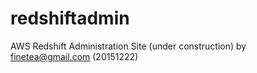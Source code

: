 # redshiftadmin
AWS Redshift Administration Site (under construction)
by finetea@gmail.com (20151222)
